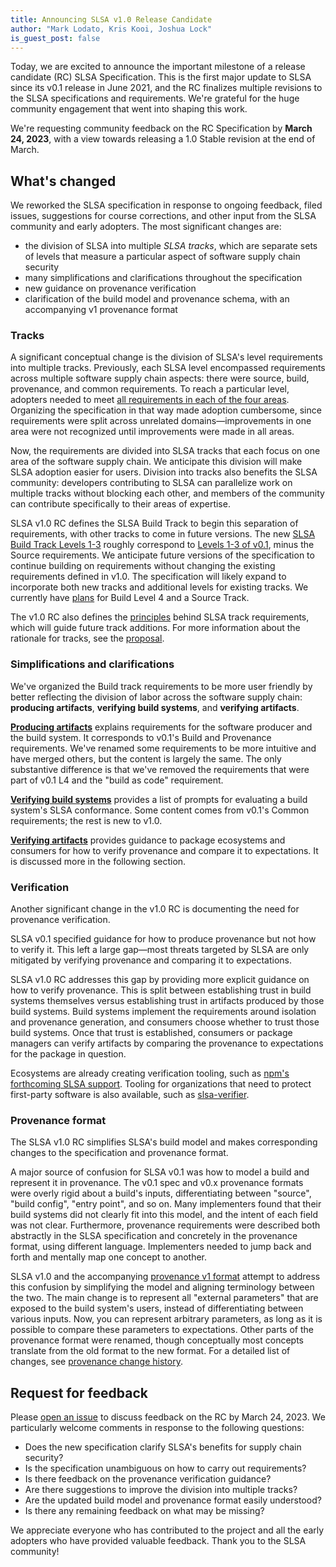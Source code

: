 ```yaml
---
title: Announcing SLSA v1.0 Release Candidate  
author: "Mark Lodato, Kris Kooi, Joshua Lock"
is_guest_post: false
---
```


Today, we are excited to announce the important milestone of a release candidate
(RC) SLSA Specification. This is the first major update to SLSA since its v0.1
release in June 2021, and the RC finalizes multiple revisions to the SLSA
specifications and requirements. We're grateful for the huge community
engagement that went into shaping this work.

We're requesting community feedback on the RC Specification by **March 24,
2023**, with a view towards releasing a 1.0 Stable revision at the end of
March.

## What's changed

We reworked the SLSA specification in response to ongoing feedback, filed
issues, suggestions for course corrections, and other input from the SLSA
community and early adopters. The most significant changes are:

-   the division of SLSA into multiple _SLSA tracks_, which are separate
    sets of levels that measure a particular aspect of software supply chain
    security
-   many simplifications and clarifications throughout the specification
-   new guidance on provenance verification
-   clarification of the build model and provenance schema, with an
    accompanying v1 provenance format

### Tracks

A significant conceptual change is the division of SLSA's level requirements
into multiple tracks. Previously, each SLSA level encompassed requirements
across multiple software supply chain aspects: there were source, build,
provenance, and common requirements. To reach a particular level, adopters
needed to meet
[all requirements in each of the four areas](/spec/v0.1-rc/requirements).
Organizing the specification in that way made adoption cumbersome, since
requirements were split across unrelated domains—improvements in one area were
not recognized until improvements were made in all areas.

Now, the requirements are divided into SLSA tracks that each focus on one area
of the software supply chain. We anticipate this division will make SLSA
adoption easier for users. Division into tracks also benefits the SLSA
community: developers contributing to SLSA can parallelize work on multiple
tracks without blocking each other, and members of the community can contribute
specifically to their areas of expertise.  

SLSA v1.0 RC defines the SLSA Build Track to begin this separation of
requirements, with other tracks to come in future versions. The new [SLSA Build
Track Levels 1-3](/spec/v1.0-rc1/levels#build-track) roughly
correspond to
[Levels 1-3 of v0.1](/spec/v0.1-rc/requirements#build-requirements),
minus the Source requirements. We anticipate future versions of the
specification to continue building on requirements without changing the existing
requirements defined in v1.0. The specification will likely expand to
incorporate both new tracks and additional levels for existing tracks. We
currently have [plans](/spec/v1.0-rc1/future-directions) for Build
Level 4 and a Source Track.

The v1.0 RC also defines the [principles](/spec/v1.0-rc1/principles)
behind SLSA track requirements, which will guide future track additions. For
more information about the rationale for tracks, see the
[proposal](https://github.com/slsa-framework/slsa-proposals/blob/main/0003/README.md).

### Simplifications and clarifications

We've organized the Build track requirements to be more user friendly by better
reflecting the division of labor across the software supply chain: **producing
artifacts**, **verifying build systems**, and **verifying artifacts**.

**[Producing artifacts](/spec/v1.0-rc1/requirements)** explains
requirements for the software producer and the build system. It corresponds to
v0.1's Build and Provenance requirements. We've renamed some requirements to be
more intuitive and have merged others, but the content is largely the same. The
only substantive difference is that we've removed the requirements that were
part of v0.1 L4 and the "build as code" requirement.

**[Verifying build systems](/spec/v1.0-rc1/verifying-systems)**
provides a list of prompts for evaluating a build system's SLSA conformance.
Some content comes from v0.1's Common requirements; the rest is new to v1.0.

**[Verifying artifacts](/spec/v1.0-rc1/verifying-artifacts)**
provides guidance to package ecosystems and consumers for how to verify
provenance and compare it to expectations. It is discussed more in the following
section.

### Verification

Another significant change in the v1.0 RC is documenting the need for provenance
verification.

SLSA v0.1 specified guidance for how to produce provenance but not how to verify
it. This left a large gap—most threats targeted by SLSA are only mitigated by
verifying provenance and comparing it to expectations.

SLSA v1.0 RC addresses this gap by providing more explicit guidance on how to
verify provenance. This is split between establishing trust in build systems
themselves versus establishing trust in artifacts produced by those build
systems. Build systems implement the requirements around isolation and
provenance generation, and consumers choose whether to trust those build
systems. Once that trust is established, consumers or package managers can
verify artifacts by comparing the provenance to expectations for the package in
question.

Ecosystems are already creating verification tooling, such as [npm's forthcoming
SLSA support](https://github.com/github/roadmap/issues/612). Tooling for
organizations that need to protect first-party software is also available, such
as [slsa-verifier](https://github.com/slsa-framework/slsa-verifier).

### Provenance format

The SLSA v1.0 RC simplifies SLSA's build model and makes corresponding changes
to the specification and provenance format.

A major source of confusion for SLSA v0.1 was how to model a build and represent
it in provenance. The v0.1 spec and v0.x provenance formats were overly rigid
about a build's inputs, differentiating between "source", "build config", "entry
point", and so on. Many implementers found that their build systems did not
clearly fit into this model, and the intent of each field was not clear.
Furthermore, provenance requirements were described both abstractly in the SLSA
specification and concretely in the provenance format, using different language.
Implementers needed to jump back and forth and mentally map one concept to
another.

SLSA v1.0 and the accompanying [provenance v1
format](/provenance/v1) attempt to address this confusion by
simplifying the model and aligning terminology between the two. The main change
is to represent all "external parameters" that are exposed to the build system's
users, instead of differentiating between various inputs. Now, you can represent
arbitrary parameters, as long as it is possible to compare these parameters to
expectations. Other parts of the provenance format were renamed, though
conceptually most concepts translate from the old format to the new format. For
a detailed list of changes, see [provenance change
history](/provenance/v1#change-history).

## Request for feedback

Please [open an issue](https://github.com/slsa-framework/slsa/issues) to discuss
feedback on the RC by March 24, 2023. We particularly welcome comments in
response to the following questions:

-   Does the new specification clarify SLSA's benefits for supply chain
    security?
-   Is the specification unambiguous on how to carry out requirements?
-   Is there feedback on the provenance verification guidance?
-   Are there suggestions to improve the division into multiple tracks?
-   Are the updated build model and provenance format easily understood?
-   Is there any remaining feedback on what may be missing?

We appreciate everyone who has contributed to the project and all the early
adopters who have provided valuable feedback. Thank you to the SLSA community!
